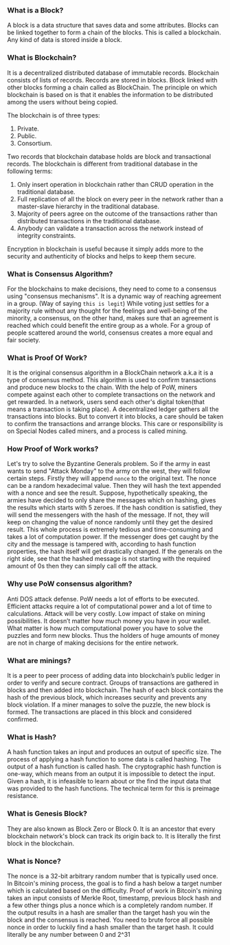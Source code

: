 ### What is a Block?
A block is a data structure that saves data and some attributes.
Blocks can be linked together to form a chain of the blocks.
This is called a blockchain.
Any kind of data is stored inside a block.

### What is Blockchain?
It is a decentralized distributed database of immutable records.
Blockchain consists of lists of records. Records are stored in blocks. Block linked with other blocks forming a chain called as BlockChain.
The principle on which blockchain is based on is that it enables the information to be distributed among the users without being copied.

The blockchain is of three types:
1. Private.
2. Public.
3. Consortium.

Two records that blockchain database holds are block and transactional records.
The blockchain is different from traditional database in the following terms:
1. Only insert operation in blockchain rather than CRUD operation in the traditional database.
2. Full replication of all the block on every peer in the network rather than a master-slave hierarchy in the traditional database.
3. Majority of peers agree on the outcome of the transactions rather than distributed transactions in the traditional database.
4. Anybody can validate a transaction across the network instead of integrity constraints.

Encryption in blockchain is useful because it simply adds more to the security and authenticity of blocks and helps to keep them secure.

### What is Consensus Algorithm?

For the blockchains to make decisions, they need to come to a consensus using "consensus mechanisms".
It is a dynamic way of reaching agreement in a group. (Way of saying `this is legit`)
While voting just settles for a majority rule without any thought for the feelings and well-being of the minority, a consensus, on the other hand, makes sure that an agreement is reached which could benefit the entire group as a whole.
For a group of people scattered around the world, consensus creates a more equal and fair society.

### What is Proof Of Work?

It is the original consensus algorithm in a BlockChain network a.k.a it is a type of consensus method.
This algorithm is used to confirm transactions and produce new blocks to the chain.
With the help of PoW, miners compete against each other to complete transactions on the network and get rewarded.
In a network, users send each other's digital token(that means a transaction is taking place).
A decentralized ledger gathers all the transactions into blocks.
But to convert it into blocks, a care should be taken to confirm the transactions and arrange blocks.
This care or responsibility is on Special Nodes called miners, and a process is called mining.

### How Proof of Work works?

Let's try to solve the Byzantine Generals problem.
So if the army in east wants to send "Attack Monday" to the army on the west, they will follow certain steps.
Firstly they will append `nonce` to the original text. The nonce can be a random hexadecimal value.
Then they will hash the text appended with a nonce and see the result. 
Suppose, hypothetically speaking, the armies have decided to only share the messages which on hashing, gives the results which starts with 5 zeroes.
If the hash condition is satisfied, they will send the messengers with the hash of the message.
If not, they will keep on changing the value of nonce randomly until they get the desired result.
This whole process is extremely tedious and time-consuming and takes a lot of computation power.
If the messenger does get caught by the city and the message is tampered with, according to hash function properties, the hash itself will get drastically changed. If the generals on the right side, see that the hashed message is not starting with the required amount of 0s then they can simply call off the attack.

### Why use PoW consensus algorithm?
Anti DOS attack defense.
PoW needs a lot of efforts to be executed.
Efficient attacks require a lot of computational power and a lot of time to calculations.
Attack will be very costly.
Low impact of stake on mining possibilities.
It doesn’t matter how much money you have in your wallet.
What matter is how much computational power you have to solve the puzzles and form new blocks.
Thus the holders of huge amounts of money are not in charge of making decisions for the entire network.

### What are minings?

It is a peer to peer process of adding data into blockchain’s public ledger in order to verify and secure contract.
Groups of transactions are gathered in blocks and then added into blockchain.
The hash of each block contains the hash of the previous block, which increases security and prevents any block violation.
If a miner manages to solve the puzzle, the new block is formed. The transactions are placed in this block and considered confirmed.

### What is Hash?
A hash function takes an input and produces an output of specific size.
The process of applying a hash function to some data is called hashing.
The output of a hash function is called hash.
The cryptographic hash function is one-way, which means from an output it is impossible to detect the input.
Given a hash, it is infeasible to learn about or the find the input data that was provided to the hash functions. The technical term for this is preimage resistance.

### What is Genesis Block?

They are also known as Block Zero or Block 0.
It is an ancestor that every blockchain network's block can track its origin back to.
It is literally the first block in the blockchain.

### What is Nonce?

The nonce is a 32-bit arbitrary random number that is typically used once. In Bitcoin's mining process, the goal is to find a hash below a target number which is calculated based on the difficulty. Proof of work in Bitcoin's mining takes an input consists of Merkle Root, timestamp, previous block hash and a few other things plus a nonce which is a completely random number. If the output results in a hash are smaller than the target hash you win the block and the consensus is reached. You need to brute force all possible nonce in order to luckily find a hash smaller than the target hash. It could literally be any number between 0 and 2^31

